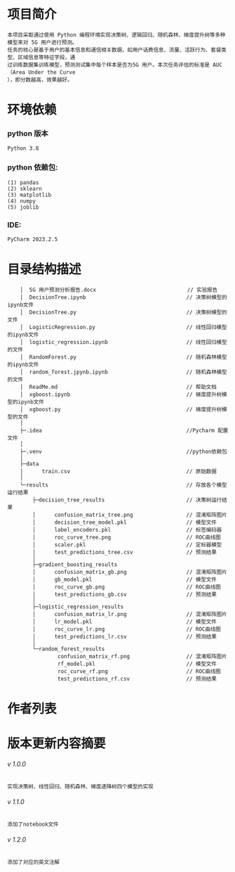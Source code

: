 # 项目简介
    本项目采取通过使用 Python 编程环境实现决策树、逻辑回归、随机森林、梯度提升树等多种模型来对 5G 用户进行预测。
    任务的核心是基于用户的基本信息和通信相关数据，如用户话费信息、流量、活跃行为、套餐类型、区域信息等特征字段，通
    过训练数据集训练模型，预测测试集中每个样本是否为5G 用户。本次任务评估的标准是 AUC（Area Under the Curve
    ），即分数越高，效果越好。

# 环境依赖
### python 版本
    Python 3.8
### python 依赖包:
    (1) pandas
    (2) sklearn
    (3) matplotlib
    (4) numpy
    (5) joblib
### IDE:
    PyCharm 2023.2.5

# 目录结构描述

```
    │  5G 用户预测分析报告.docx                             // 实验报告
    │  DecisionTree.ipynb                                // 决策树模型的ipynb文件  
    │  DecisionTree.py                                   // 决策树模型的文件  
    │  LogisticRegression.py                             // 线性回归模型的ipynb文件  
    │  logistic_regression.ipynb                         // 线性回归模型的文件  
    │  RandomForest.py                                   // 随机森林模型的ipynb文件   
    │  random_forest.jpynb.ipynb                         // 随机森林模型的文件  
    │  ReadMe.md                                         // 帮助文档  
    │  xgboost.ipynb                                     // 梯度提升树模型的ipynb文件  
    │  xgboost.py                                        // 梯度提升树模型的文件  
    │  
    ├─.idea                                              //Pycharm 配置文件  
    │          
    ├─.venv                                              //python依赖包  
    │          
    ├─data
    │      train.csv                                     // 原始数据  
    │      
    └─results                                            // 存放各个模型运行结果
        ├─decision_tree_results                          // 决策树运行结果
        │      confusion_matrix_tree.png                 // 混淆矩阵图片
        │      decision_tree_model.pkl                   // 模型文件
        │      label_encoders.pkl                        // 标签编码器
        │      roc_curve_tree.png                        // ROC曲线图
        │      scaler.pkl                                // 定标器模型
        │      test_predictions_tree.csv                 // 预测结果
        │      
        ├─gradient_boosting_results
        │      confusion_matrix_gb.png                   // 混淆矩阵图片
        │      gb_model.pkl                              // 模型文件
        │      roc_curve_gb.png                          // ROC曲线图
        │      test_predictions_gb.csv                   // 预测结果
        │      
        ├─logistic_regression_results
        │      confusion_matrix_lr.png                   // 混淆矩阵图片
        │      lr_model.pkl                              // 模型文件
        │      roc_curve_lr.png                          // ROC曲线图
        │      test_predictions_lr.csv                   // 预测结果
        │      
        └─random_forest_results
                confusion_matrix_rf.png                  // 混淆矩阵图片
                rf_model.pkl                             // 模型文件
                roc_curve_rf.png                         // ROC曲线图
                test_predictions_rf.csv                  // 预测结果
```
# 作者列表
    
# 版本更新内容摘要
###### v 1.0.0
    实现决策树、线性回归、随机森林、梯度递降树四个模型的实现
###### v 1.1.0
    添加了notebook文件
###### v 1.2.0
    添加了对应的英文注解